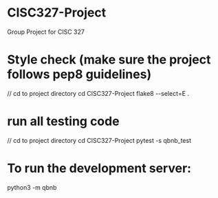 # CISC327-Project
Group Project for CISC 327

# Style check (make sure the project follows pep8 guidelines)
// cd to project directory
cd CISC327-Project
flake8 --select=E .

# run all testing code 
// cd to project directory
cd CISC327-Project
pytest -s qbnb_test

# To run the development server:
python3 -m qbnb
